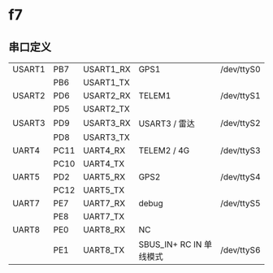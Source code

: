 # f7

## 串口定义

|        |      |           |                         |            |
| ------ | ---- | --------- | ----------------------- | ---------- |
| USART1 | PB7  | USART1_RX | GPS1                    | /dev/ttyS0 |
|        | PB6  | USART1_TX |                         |            |
| USART2 | PD6  | USART2_RX | TELEM1                  | /dev/ttyS1 |
|        | PD5  | USART2_TX |                         |            |
| USART3 | PD9  | USART3_RX | USART3 / 雷达           | /dev/ttyS2 |
|        | PD8  | USART3_TX |                         |            |
| UART4  | PC11 | UART4_RX  | TELEM2 / 4G             | /dev/ttyS3 |
|        | PC10 | UART4_TX  |                         |            |
| UART5  | PD2  | UART5_RX  | GPS2                    | /dev/ttyS4 |
|        | PC12 | UART5_TX  |                         |            |
| UART7  | PE7  | UART7_RX  | debug                   | /dev/ttyS5 |
|        | PE8  | UART7_TX  |                         |            |
| UART8  | PE0  | UART8_RX  | NC                      |            |
|        | PE1  | UART8_TX  | SBUS_IN+ RC IN 单线模式 | /dev/ttyS6 |
